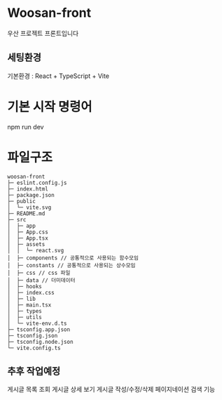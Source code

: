 # Woosan-front
우산 프로젝트 프론트입니다

## 세팅환경
기본환경 : React + TypeScript + Vite

# 기본 시작 명령어
npm run dev

# 파일구조
```
woosan-front
├─ eslint.config.js
├─ index.html
├─ package.json
├─ public
│  └─ vite.svg
├─ README.md
├─ src
│  ├─ app
│  ├─ App.css
│  ├─ App.tsx
│  ├─ assets
│  │  └─ react.svg
│  ├─ components // 공통적으로 사용되는 함수모임
│  ├─ constants // 공통적으로 사용되는 상수모임
│  ├─ css // css 파일
│  ├─ data // 더미데이터
│  ├─ hooks
│  ├─ index.css
│  ├─ lib
│  ├─ main.tsx
│  ├─ types
│  ├─ utils
│  └─ vite-env.d.ts
├─ tsconfig.app.json
├─ tsconfig.json
├─ tsconfig.node.json
└─ vite.config.ts

```

## 추후 작업예정
게시글 목록 조회
게시글 상세 보기
게시글 작성/수정/삭제
페이지네이션
검색 기능